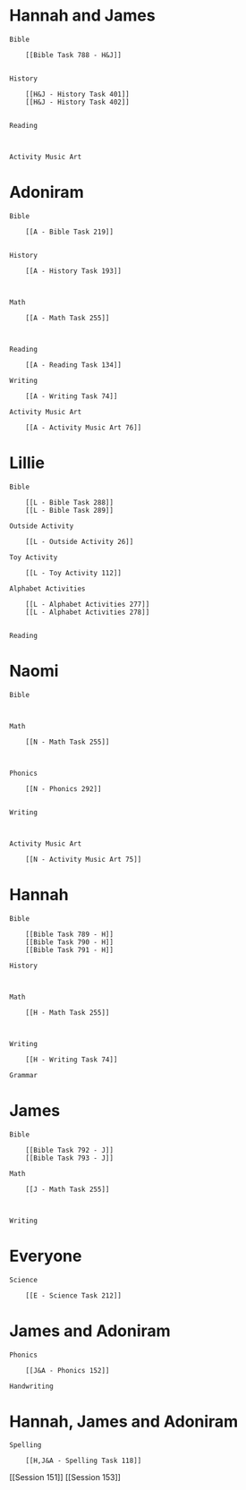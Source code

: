 # Hannah and James

	Bible

		[[Bible Task 788 - H&J]]
		

	History

		[[H&J - History Task 401]]
		[[H&J - History Task 402]]
		

	Reading

		

	Activity Music Art

		
# Adoniram

	Bible

		[[A - Bible Task 219]]
		

	History

		[[A - History Task 193]]
		
		

	Math

		[[A - Math Task 255]]
		
		

	Reading

		[[A - Reading Task 134]]

	Writing

		[[A - Writing Task 74]]

	Activity Music Art

		[[A - Activity Music Art 76]]

# Lillie

	Bible

		[[L - Bible Task 288]]
		[[L - Bible Task 289]]

	Outside Activity

		[[L - Outside Activity 26]]

	Toy Activity

		[[L - Toy Activity 112]]

	Alphabet Activities

		[[L - Alphabet Activities 277]]
		[[L - Alphabet Activities 278]]
		

	Reading

		

# Naomi

	Bible

		

	Math

		[[N - Math Task 255]]
		
		

	Phonics

		[[N - Phonics 292]]
		

	Writing

		

	Activity Music Art

		[[N - Activity Music Art 75]]

# Hannah

	Bible

		[[Bible Task 789 - H]]
		[[Bible Task 790 - H]]
		[[Bible Task 791 - H]]

	History

		

	Math

		[[H - Math Task 255]]
		
		

	Writing

		[[H - Writing Task 74]]

	Grammar

		
		
		
# James

	Bible

		[[Bible Task 792 - J]]
		[[Bible Task 793 - J]]

	Math

		[[J - Math Task 255]]
		
		

	Writing

		

# Everyone

	Science

		[[E - Science Task 212]]
		
# James and Adoniram

	Phonics

		[[J&A - Phonics 152]]

	Handwriting

		
# Hannah, James and Adoniram

	Spelling

		[[H,J&A - Spelling Task 118]]

[[Session 151]]
[[Session 153]]
